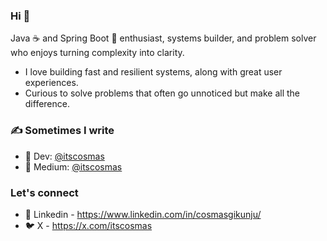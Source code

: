 ### Hi 👋

Java ☕️ and Spring Boot 🍃 enthusiast, systems builder, and problem solver who enjoys turning complexity into clarity.

- I love building fast and resilient systems, along with great user experiences.
- Curious to solve problems that often go unnoticed but make all the difference.

<!--
**ItsCosmas/ItsCosmas** is a ✨ _special_ ✨ repository because its `README.md` (this file) appears on your GitHub profile.
-->
### ✍️ Sometimes I write
- 📖 Dev: [@itscosmas](https://dev.to/itscosmas)
- 📖 Medium: [@itscosmas](https://medium.com/@itscosmas)

### Let's connect
- 💼 Linkedin - https://www.linkedin.com/in/cosmasgikunju/
- 🐦 X - https://x.com/itscosmas
